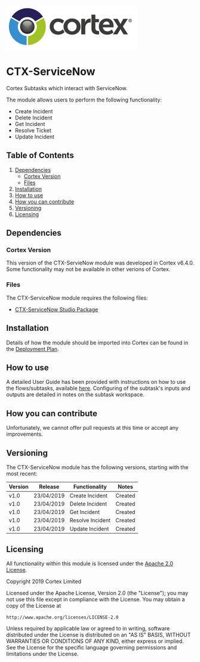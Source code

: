 <a href="https://www.cortex-ia.co.uk/" target="_blank"><img src="https://github.com/CortexIATest/CTXImages/blob/master/Cortex-350-120.png" alt="Welcome to Cortex!" width="350" height="120" border="0"></a>

# CTX-ServiceNow
Cortex Subtasks which interact with ServiceNow.

The module allows users to perform the following functionality:
* Create Incident
* Delete Incident
* Get Incident
* Resolve Ticket
* Update Incident

## Table of Contents
1) [Dependencies](#dependencies)
    * [Cortex Version](#cortex-version)
    * [Files](#files)
1) [Installation](#installation)
1) [How to use](#how-to-use)
1) [How you can contribute](#how-you-can-contribute)
1) [Versioning](#versioning)
1) [Licensing](#licensing)

## Dependencies
### Cortex Version
This version of the CTX-ServieNow module was developed in Cortex v6.4.0. Some functionality may not be available in other verions of Cortex.

### Files
The CTX-ServiceNow module requires the following files:
* [CTX-ServiceNow Studio Package](https://github.com/CortexIntelligentAutomation/CTX-ServiceNow/releases/download/v1.0/CTX-ServiceNow.studiopkg)

## Installation
Details of how the module should be imported into Cortex can be found in the [Deployment Plan](https://github.com/CortexIntelligentAutomation/CTX-ServiceNow/blob/master/CTX-ServiceNow%20-%20Deployment%20Plan.pdf).

## How to use
A detailed User Guide has been provided with instructions on how to use the flows/subtasks, available [here](https://github.com/CortexIntelligentAutomation/CTX-ServiceNow/blob/master/CTX%20-%20ServiceNow%20-%20User%20Guide.pdf). Configuring of the subtask's inputs and outputs are detailed in notes on the subtask workspace.

## How you can contribute
Unfortunately, we cannot offer pull requests at this time or accept any improvements.

## Versioning
The CTX-ServiceNow module has the following versions, starting with the most recent:

Version | Release | Functionality | Notes
------------ | ------------- | ----------- | -----------
v1.0 | 23/04/2019 | Create Incident | Created
v1.0 | 23/04/2019 | Delete Incident | Created
v1.0 | 23/04/2019 | Get Incident | Created
v1.0 | 23/04/2019 | Resolve Incident | Created
v1.0 | 23/04/2019 | Update Incident | Created

## Licensing
All functionality within this module is licensed under the [Apache 2.0 License](https://www.apache.org/licenses/LICENSE-2.0).

Copyright 2019 Cortex Limited

Licensed under the Apache License, Version 2.0 (the "License");
you may not use this file except in compliance with the License.
You may obtain a copy of the License at

    http://www.apache.org/licenses/LICENSE-2.0

Unless required by applicable law or agreed to in writing, software
distributed under the License is distributed on an "AS IS" BASIS,
WITHOUT WARRANTIES OR CONDITIONS OF ANY KIND, either express or implied.
See the License for the specific language governing permissions and
limitations under the License.
